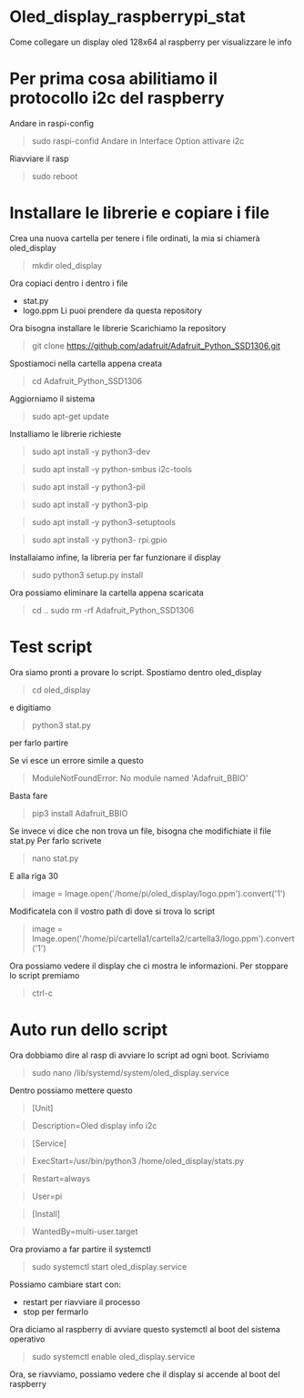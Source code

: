 # Oled_display_raspberrypi_stat
Come collegare un display oled 128x64 al raspberry per visualizzare le info

# Per prima cosa abilitiamo il protocollo i2c del raspberry
Andare in raspi-config
> sudo raspi-confid
Andare in Interface Option
attivare i2c

Riavviare il rasp
> sudo reboot

# Installare le librerie e copiare i file
Crea una nuova cartella per tenere i file ordinati, la mia si chiamerà oled_display
> mkdir oled_display
> 
Ora copiaci dentro i dentro i file
- stat.py
- logo.ppm
Li puoi prendere da questa repository

Ora bisogna installare le librerie
Scarichiamo la repository
> git clone https://github.com/adafruit/Adafruit_Python_SSD1306.git

Spostiamoci nella cartella appena creata
> cd Adafruit_Python_SSD1306

Aggiorniamo il sistema
> sudo apt-get update

Installiamo le librerie richieste
> sudo apt install -y python3-dev 

> sudo apt install -y python-smbus i2c-tools 

> sudo apt install -y python3-pil 

> sudo apt install -y python3-pip 

> sudo apt install -y python3-setuptools 

> sudo apt install -y python3- rpi.gpio


Installaiamo infine, la libreria per far funzionare il display
> sudo python3 setup.py install

Ora possiamo eliminare la cartella appena scaricata
> cd ..
> sudo rm -rf Adafruit_Python_SSD1306

# Test script
Ora siamo pronti a provare lo script. Spostiamo dentro oled_display
> cd oled_display
 
e digitiamo 
> python3 stat.py

per farlo partire

Se vi esce un errore simile a questo
> ModuleNotFoundError: No module named 'Adafruit_BBIO'

Basta fare
> pip3 install Adafruit_BBIO

Se invece vi dice che non trova un file, bisogna che modifichiate il file stat.py
Per farlo scrivete 
> nano stat.py

E alla riga 30
> image = Image.open('/home/pi/oled_display/logo.ppm').convert('1')

Modificatela con il vostro path di dove si trova lo script
> image = Image.open('/home/pi/cartella1/cartella2/cartella3/logo.ppm').convert('1')

Ora possiamo vedere il display che ci mostra le informazioni.
Per stoppare lo script premiamo
> ctrl-c

# Auto run dello script
Ora dobbiamo dire al rasp di avviare lo script ad ogni boot.
Scriviamo
> sudo nano /lib/systemd/system/oled_display.service

Dentro possiamo mettere questo
> [Unit]

> Description=Oled display info i2c

> [Service]

> ExecStart=/usr/bin/python3 /home/oled_display/stats.py

> Restart=always

> User=pi

> [Install]

> WantedBy=multi-user.target


Ora proviamo a far partire il systemctl
> sudo systemctl start oled_display.service

Possiamo cambiare start con:
- restart per riavviare il processo
- stop per fermarlo

Ora diciamo al raspberry di avviare questo systemctl al boot del sistema operativo
> sudo systemctl enable oled_display.service

Ora, se riavviamo, possiamo vedere che il display si accende al boot del raspberry
